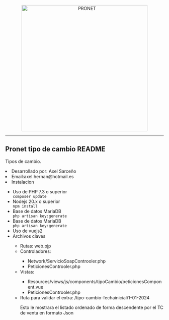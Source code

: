 <p align="center"><a href="https://redpronet.com" target="_blank"><img src="https://img1.wsimg.com/isteam/ip/807b26c1-85ec-45e4-b134-8e1e148e7d7c/logo%203.png/:/rs=w:314,h:117,cg:true,m/cr=w:314,h:117/qt=q:95" width="400" alt="PRONET"></a></p>

<hr>


## Pronet tipo de cambio README

Tipos de cambio.
<li>Desarrollado por: Axel Sarceño  </li>
<li>Email:axel.hernan@hotmail.es  </li>
<li>Instalacion </li>
<ul>
    <li>Uso de PHP 7.3 o superior </li>
    <code>composer update</code> <br>
    <li>Nodejs 20.x o superior </li>
    <code>npm install </code>
    <li>Base de datos MariaDB </li>
    <code>php artisan key:generate </code>
    <li>Base de datos MariaDB </li>
    <code>php artisan key:generate </code>
    <li>Uso de vuejs2 </li>
    <li>Archivos claves</li>
        <ul>
            <li>Rutas: web.pjp</li>
            <li>Controladores:</li>
                <ul>
                    <li>Network/ServicioSoapControoler.php</li>
                    <li>PeticionesControoler.php</li>
                </ul>
            <li>Vistas:</li>
            <ul>
                    <li>Resources/views/js/components/tipoCambio/peticionesComponent.vue</li>
                    <li>PeticionesControoler.php</li>
            </ul>
            <li>Ruta para validar el extra: /tipo-cambio-fechainicial/1-01-2024 </li>
            <p>Esto le mostrara el listado ordenado de forma descendente por el TC de venta en formato Json</p>
        </ul>
            
        
    
</ul>

